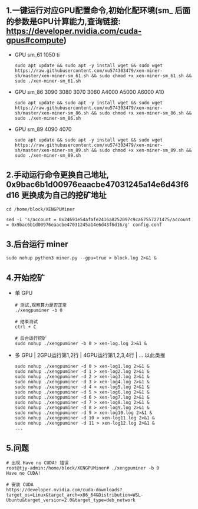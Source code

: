 1.一键运行对应GPU配置命令,初始化配环境(sm_ 后面的参数是GPU计算能力,查询链接: https://developer.nvidia.com/cuda-gpus#compute)
-

- GPU sm_61 1050 ti 
  ```
  sudo apt update && sudo apt -y install wget && sudo wget https://raw.githubusercontent.com/xu574303479/xen-miner-sh/master/xen-miner-sm_61.sh && sudo chmod +x xen-miner-sm_61.sh && sudo ./xen-miner-sm_61.sh
  
  ```

- GPU sm_86 3090 3080 3070 3060 A4000 A5000 A6000 A10
  ```
  sudo apt update && sudo apt -y install wget && sudo wget https://raw.githubusercontent.com/xu574303479/xen-miner-sh/master/xen-miner-sm_86.sh && sudo chmod +x xen-miner-sm_86.sh && sudo ./xen-miner-sm_86.sh
  ```

- GPU sm_89 4090 4070
  ```
  sudo apt update && sudo apt -y install wget && sudo wget https://raw.githubusercontent.com/xu574303479/xen-miner-sh/master/xen-miner-sm_89.sh && sudo chmod +x xen-miner-sm_89.sh && sudo ./xen-miner-sm_89.sh
  ```


2.手动运行命令更换自己地址, 0x9bac6b1d00976eaacbe47031245a14e6d43f6d16 更换成为自己的挖矿地址
-
  ```
  cd /home/block/XENGPUMiner

  sed -i 's/account = 0x24691e54afafe2416a8252097c9ca67557271475/account = 0x9bac6b1d00976eaacbe47031245a14e6d43f6d16/g' config.conf

  ```

3.后台运行 miner
-
  ```
  sudo nohup python3 miner.py --gpu=true > block.log 2>&1 &
  ```

4.开始挖矿
-

- 单 GPU 
  ```
  # 测试,观察算力是否正常
  ./xengpuminer -b 0

  # 结束测试
  ctrl + C

  # 后台运行挖矿
  sudo nohup ./xengpuminer -b 0 > xen-log.log 2>&1 &
  ```

- 多 GPU | 2GPU运行第1,2行 | 4GPU运行第1,2,3,4行 | ... 以此类推
  ```
  sudo nohup ./xengpuminer -d 0 > xen-log1.log 2>&1 &
  sudo nohup ./xengpuminer -d 1 > xen-log2.log 2>&1 &
  sudo nohup ./xengpuminer -d 2 > xen-log3.log 2>&1 &
  sudo nohup ./xengpuminer -d 3 > xen-log4.log 2>&1 &
  sudo nohup ./xengpuminer -d 4 > xen-log5.log 2>&1 &
  sudo nohup ./xengpuminer -d 5 > xen-log6.log 2>&1 &
  sudo nohup ./xengpuminer -d 6 > xen-log7.log 2>&1 &
  sudo nohup ./xengpuminer -d 7 > xen-log8.log 2>&1 &
  sudo nohup ./xengpuminer -d 8 > xen-log9.log 2>&1 &
  sudo nohup ./xengpuminer -d 9 > xen-log10.log 2>&1 &
  sudo nohup ./xengpuminer -d 10 > xen-log11.log 2>&1 &
  sudo nohup ./xengpuminer -d 11 > xen-log12.log 2>&1 &
  ...
  ```

5.问题
-
  ```
  # 出现 Have no CUDA! 错误
  root@tjy-admin:/home/block/XENGPUMiner# ./xengpuminer -b 0
  Have no CUDA!
  
  # 安装 CUDA
  https://developer.nvidia.com/cuda-downloads?target_os=Linux&target_arch=x86_64&Distribution=WSL-Ubuntu&target_version=2.0&target_type=deb_network
  
  ```


